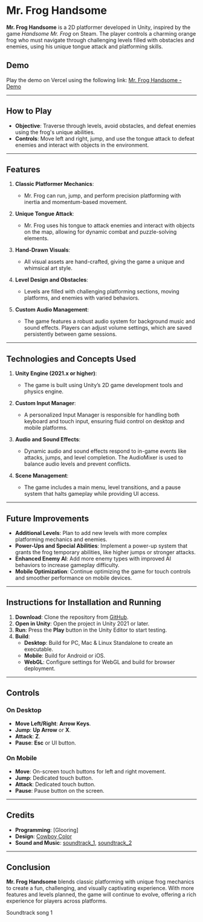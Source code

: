 # Mr. Frog Handsome

**Mr. Frog Handsome** is a 2D platformer developed in Unity, inspired by the game *Handsome Mr. Frog* on Steam. The player controls a charming orange frog who must navigate through challenging levels filled with obstacles and enemies, using his unique tongue attack and platforming skills.

## Demo

Play the demo on Vercel using the following link: [Mr. Frog Handsome - Demo](https://your-vercel-demo-link.vercel.app)

---

## How to Play

- **Objective**: Traverse through levels, avoid obstacles, and defeat enemies using the frog's unique abilities.
- **Controls**: Move left and right, jump, and use the tongue attack to defeat enemies and interact with objects in the environment.

---

## Features

1. **Classic Platformer Mechanics**:
   - Mr. Frog can run, jump, and perform precision platforming with inertia and momentum-based movement.

2. **Unique Tongue Attack**:
   - Mr. Frog uses his tongue to attack enemies and interact with objects on the map, allowing for dynamic combat and puzzle-solving elements.

3. **Hand-Drawn Visuals**:
   - All visual assets are hand-crafted, giving the game a unique and whimsical art style.

4. **Level Design and Obstacles**:
   - Levels are filled with challenging platforming sections, moving platforms, and enemies with varied behaviors.

5. **Custom Audio Management**:
   - The game features a robust audio system for background music and sound effects. Players can adjust volume settings, which are saved persistently between game sessions.

---

## Technologies and Concepts Used

1. **Unity Engine (2021.x or higher)**:
   - The game is built using Unity’s 2D game development tools and physics engine.

2. **Custom Input Manager**:
   - A personalized Input Manager is responsible for handling both keyboard and touch input, ensuring fluid control on desktop and mobile platforms.

3. **Audio and Sound Effects**:
   - Dynamic audio and sound effects respond to in-game events like attacks, jumps, and level completion. The AudioMixer is used to balance audio levels and prevent conflicts.

4. **Scene Management**:
   - The game includes a main menu, level transitions, and a pause system that halts gameplay while providing UI access.

---

## Future Improvements

- **Additional Levels**: Plan to add new levels with more complex platforming mechanics and enemies.
- **Power-Ups and Special Abilities**: Implement a power-up system that grants the frog temporary abilities, like higher jumps or stronger attacks.
- **Enhanced Enemy AI**: Add more enemy types with improved AI behaviors to increase gameplay difficulty.
- **Mobile Optimization**: Continue optimizing the game for touch controls and smoother performance on mobile devices.

---

## Instructions for Installation and Running

1. **Download**: Clone the repository from [GitHub](#).
2. **Open in Unity**: Open the project in Unity 2021 or later.
3. **Run**: Press the **Play** button in the Unity Editor to start testing.
4. **Build**:
   - **Desktop**: Build for PC, Mac & Linux Standalone to create an executable.
   - **Mobile**: Build for Android or iOS.
   - **WebGL**: Configure settings for WebGL and build for browser deployment.

---

## Controls

### On Desktop

- **Move Left/Right**: **Arrow Keys**.
- **Jump**: **Up Arrow** or **X**.
- **Attack**: **Z**.
- **Pause**: **Esc** or UI button.

### On Mobile

- **Move**: On-screen touch buttons for left and right movement.
- **Jump**: Dedicated touch button.
- **Attack**: Dedicated touch button.
- **Pause**: Pause button on the screen.

---

## Credits

- **Programming**: [Glooring]
- **Design**: [Cowboy Color](https://store.steampowered.com/developer/Nicalis)
- **Sound and Music**: [soundtrack_1](https://store.steampowered.com/app/508990/Handsome_Mr_Frog/), [soundtrack_2](https://www.youtube.com/watch?v=oMgQJEcVToY&list=PLzjkiYUjXuevVG0fTOX4GCTzbU0ooHQ-O)

---

## Conclusion

**Mr. Frog Handsome** blends classic platforming with unique frog mechanics to create a fun, challenging, and visually captivating experience. With more features and levels planned, the game will continue to evolve, offering a rich experience for players across platforms.

Soundtrack song 1
